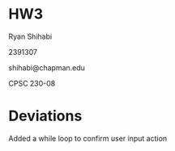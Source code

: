 # HW3

<p>Ryan Shihabi</p>
<p>2391307</p>
<p>shihabi@chapman.edu</p>
<p>CPSC 230-08</p>

# Deviations
<p>Added a while loop to confirm user input action</p>
